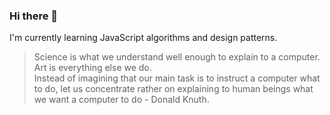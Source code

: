 ### Hi there 👋

<!--
**Annahcj/Annahcj** is a ✨ _special_ ✨ repository because its `README.md` (this file) appears on your GitHub profile.

Here are some ideas to get you started:

- 🔭 I’m currently working on ...
- 🌱 I’m currently learning ...
- 👯 I’m looking to collaborate on ...
- 🤔 I’m looking for help with ...
- 💬 Ask me about ...
- 📫 How to reach me: ...
- 😄 Pronouns: ...
- ⚡ Fun fact: ...
-->

I'm currently learning JavaScript algorithms and design patterns.

> Science is what we understand well enough to explain to a computer. Art is everything else we do.    
> Instead of imagining that our main task is to instruct a computer what to do,
> let us concentrate rather on explaining to human beings what we want a computer to do - Donald Knuth.
